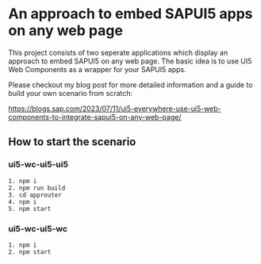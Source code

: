 
# An approach to embed SAPUI5 apps on any web page

This project consists of two seperate applications which display an approach to embed SAPUI5 on any web page. 
The basic idea is to use UI5 Web Components as a wrapper for your SAPUI5 apps.

Please checkout my blog post for more detailed information and a guide to build your own scenario from scratch:

https://blogs.sap.com/2023/07/11/ui5-everywhere-use-ui5-web-components-to-integrate-sapui5-on-any-web-page/

## How to start the scenario

### ui5-wc-ui5-ui5
    1. npm i
    2. npm run build
    3. cd approuter
    4. npm i
    5. npm start

### ui5-wc-ui5-wc
    1. npm i 
    2. npm start

